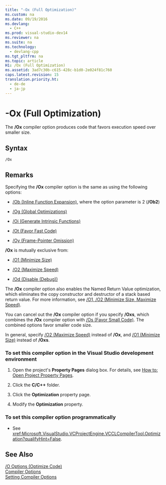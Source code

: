 ```yaml
---
title: "-Ox (Full Optimization)"
ms.custom: na
ms.date: 09/19/2016
ms.devlang: 
  - C++
ms.prod: visual-studio-dev14
ms.reviewer: na
ms.suite: na
ms.technology: 
  - devlang-cpp
ms.tgt_pltfrm: na
ms.topic: article
H1: /Ox (Full Optimization)
ms.assetid: 3ad7c30b-c615-428c-b1d0-2e024f81c760
caps.latest.revision: 15
translation.priority.ht: 
  - de-de
  - ja-jp
---
```

# -Ox (Full Optimization)
The **/Ox** compiler option produces code that favors execution speed over smaller size.  
  
## Syntax  
  
```  
/Ox  
```  
  
## Remarks  
 Specifying the **/Ox** compiler option is the same as using the following options:  
  
-   [/Ob (Inline Function Expansion)](../Topic/-Ob%20\(Inline%20Function%20Expansion\).md), where the option parameter is 2 (**/Ob2**)  
  
-   [/Og (Global Optimizations)](../vs140/-Og--Global-Optimizations-.md)  
  
-   [/Oi (Generate Intrinsic Functions)](../vs140/-Oi--Generate-Intrinsic-Functions-.md)  
  
-   [/Ot (Favor Fast Code)](../vs140/-Os---Ot--Favor-Small-Code--Favor-Fast-Code-.md)  
  
-   [/Oy (Frame-Pointer Omission)](../Topic/-Oy%20\(Frame-Pointer%20Omission\).md)  
  
 **/Ox** is mutually exclusive from:  
  
-   [/O1 (Minimize Size)](../Topic/-O1,%20-O2%20\(Minimize%20Size,%20Maximize%20Speed\).md)  
  
-   [/O2 (Maximize Speed)](../Topic/-O1,%20-O2%20\(Minimize%20Size,%20Maximize%20Speed\).md)  
  
-   [/Od (Disable (Debug))](../Topic/-Od%20\(Disable%20\(Debug\)\).md)  
  
 The **/Ox** compiler option also enables the Named Return Value optimization, which eliminates the copy constructor and destructor of a stack based return value. For more information, see [/O1, /O2 (Minimize Size, Maximize Speed)](../Topic/-O1,%20-O2%20\(Minimize%20Size,%20Maximize%20Speed\).md).  
  
 You can cancel out the **/Ox** compiler option if you specify **/Oxs**, which combines the **/Ox** compiler option with [/Os (Favor Small Code)](../vs140/-Os---Ot--Favor-Small-Code--Favor-Fast-Code-.md). The combined options favor smaller code size.  
  
 In general, specify [/O2 (Maximize Speed)](../Topic/-O1,%20-O2%20\(Minimize%20Size,%20Maximize%20Speed\).md) instead of **/Ox**, and [/O1 (Minimize Size)](../Topic/-O1,%20-O2%20\(Minimize%20Size,%20Maximize%20Speed\).md) instead of **/Oxs**.  
  
### To set this compiler option in the Visual Studio development environment  
  
1.  Open the project's **Property Pages** dialog box. For details, see [How to: Open Project Property Pages](../vs140/How-to--Open-Project-Property-Pages.md).  
  
2.  Click the **C/C++** folder.  
  
3.  Click the **Optimization** property page.  
  
4.  Modify the **Optimization** property.  
  
### To set this compiler option programmatically  
  
-   See <xref:Microsoft.VisualStudio.VCProjectEngine.VCCLCompilerTool.Optimization?qualifyHint=False>.  
  
## See Also  
 [/O Options (Optimize Code)](../vs140/-O-Options--Optimize-Code-.md)   
 [Compiler Options](../vs140/Compiler-Options.md)   
 [Setting Compiler Options](../vs140/Setting-Compiler-Options.md)